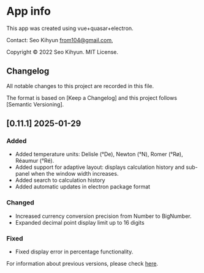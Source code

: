 # App info

This app was created using vue+quasar+electron.

Contact: Seo Kihyun <from104@gmail.com>,

Copyright © 2022 Seo Kihyun. MIT License.

## Changelog

All notable changes to this project are recorded in this file.

The format is based on [Keep a Changelog] and this project follows [Semantic Versioning].

## [0.11.1] 2025-01-29

### Added

- Added temperature units: Delisle (°De), Newton (°N), Romer (°Rø), Réaumur (°Ré).
- Added support for adaptive layout: displays calculation history and sub-panel when the window width increases.
- Added search to calculation history
- Added automatic updates in electron package format

### Changed

- Increased currency conversion precision from Number to BigNumber.
- Expanded decimal point display limit up to 16 digits

### Fixed

- Fixed display error in percentage functionality.

For information about previous versions, please check [here](https://github.com/from104/qcalc/blob/main/CHANGELOG.md).

